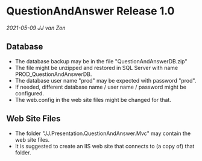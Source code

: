 QuestionAndAnswer Release 1.0
=============================

*2021-05-09 JJ van Zon*

Database
--------

- The database backup may be in the file "QuestionAndAnswerDB.zip" 
- The file might be unzipped and restored in SQL Server with name PROD_QuestionAndAnswerDB.
- The database user name "prod" may be expected with password "prod".
- If needed, different database name / user name / password might be configured.
- The web.config in the web site files might be changed for that.

Web Site Files
--------------

- The folder "JJ.Presentation.QuestionAndAnswer.Mvc" may contain the web site files.
- It is suggested to create an IIS web site that connects to (a copy of) that folder.